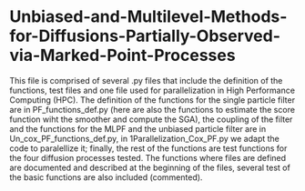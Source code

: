 # Unbiased-and-Multilevel-Methods-for-Diffusions-Partially-Observed-via-Marked-Point-Processes
This file is comprised of several .py files that include the definition of the functions, test files and one file used for parallelization in High Performance Computing (HPC). The definition of the functions for the single particle filter are in 
PF_functions_def.py (here are also the functions to estimate the score function wiht the smoother and compute the SGA), the coupling of the filter and the functions for the MLPF and the unbiased particle filter are in Un_cox_PF_functions_def.py,
in 1Parallelization_Cox_PF.py we adapt the code to paralellize it; finally, the rest of the functions are test functions for the four diffusion processes tested. The functions where files are defined are documented and described at the beginning of the files, several test of the basic functions are also included (commented).
